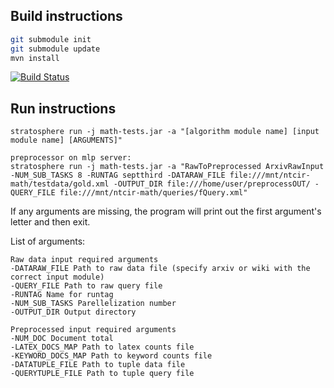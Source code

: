 ## Build instructions

```bash
git submodule init
git submodule update
mvn install
```
[![Build Status](https://drone.io/github.com/TU-Berlin/mathosphere2/status.png)](https://drone.io/github.com/TU-Berlin/mathosphere2/latest)
## Run instructions

```
stratosphere run -j math-tests.jar -a "[algorithm module name] [input module name] [ARGUMENTS]"

preprocessor on mlp server:
stratosphere run -j math-tests.jar -a "RawToPreprocessed ArxivRawInput -NUM_SUB_TASKS 8 -RUNTAG septthird -DATARAW_FILE file:///mnt/ntcir-math/testdata/gold.xml -OUTPUT_DIR file:///home/user/preprocessOUT/ -QUERY_FILE file:///mnt/ntcir-math/queries/fQuery.xml"

```

If any arguments are missing, the program will print out the first argument's letter and then exit.

List of arguments:
```
Raw data input required arguments
-DATARAW_FILE Path to raw data file (specify arxiv or wiki with the correct input module)
-QUERY_FILE Path to raw query file 
-RUNTAG Name for runtag
-NUM_SUB_TASKS Parellelization number
-OUTPUT_DIR Output directory

Preprocessed input required arguments
-NUM_DOC Document total
-LATEX_DOCS_MAP Path to latex counts file
-KEYWORD_DOCS_MAP Path to keyword counts file
-DATATUPLE_FILE Path to tuple data file
-QUERYTUPLE_FILE Path to tuple query file
```

